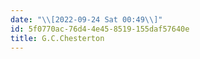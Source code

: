 ```yaml
---
date: "\\[2022-09-24 Sat 00:49\\]"
id: 5f0770ac-76d4-4e45-8519-155daf57640e
title: G.C.Chesterton
---
```


